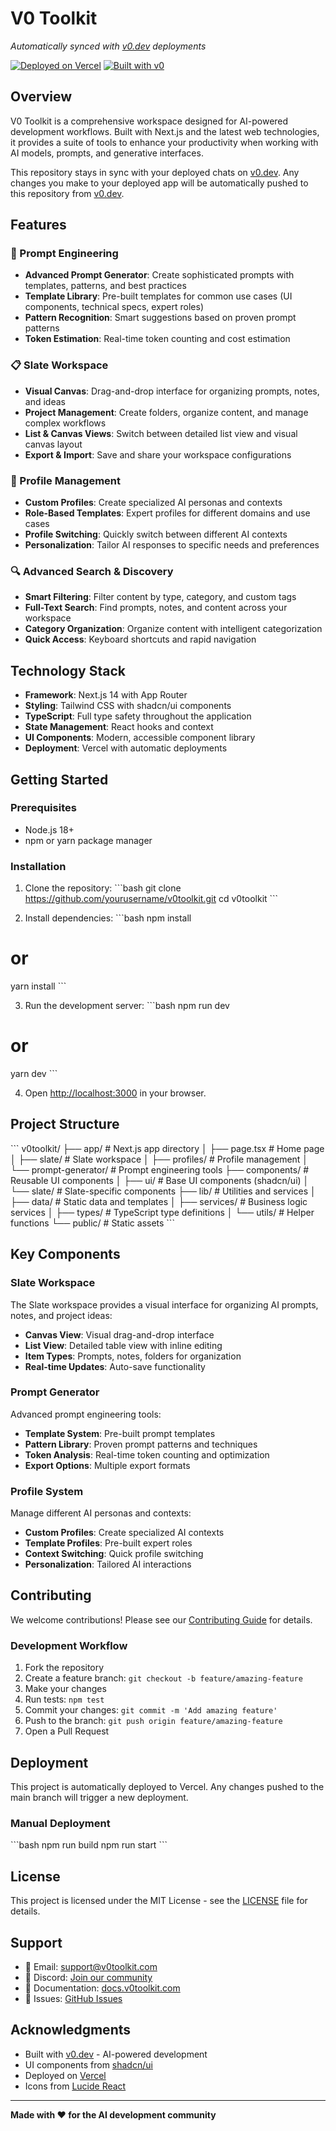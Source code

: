# V0 Toolkit

*Automatically synced with [v0.dev](https://v0.dev) deployments*

[![Deployed on Vercel](https://img.shields.io/badge/Deployed%20on-Vercel-black?style=for-the-badge&logo=vercel)](https://v0toolkit.com)
[![Built with v0](https://img.shields.io/badge/Built%20with-v0.dev-black?style=for-the-badge)](https://v0.dev)

## Overview

V0 Toolkit is a comprehensive workspace designed for AI-powered development workflows. Built with Next.js and the latest web technologies, it provides a suite of tools to enhance your productivity when working with AI models, prompts, and generative interfaces.

This repository stays in sync with your deployed chats on [v0.dev](https://v0.dev). Any changes you make to your deployed app will be automatically pushed to this repository from [v0.dev](https://v0.dev).

## Features

### 🎯 Prompt Engineering
- **Advanced Prompt Generator**: Create sophisticated prompts with templates, patterns, and best practices
- **Template Library**: Pre-built templates for common use cases (UI components, technical specs, expert roles)
- **Pattern Recognition**: Smart suggestions based on proven prompt patterns
- **Token Estimation**: Real-time token counting and cost estimation

### 📋 Slate Workspace
- **Visual Canvas**: Drag-and-drop interface for organizing prompts, notes, and ideas
- **Project Management**: Create folders, organize content, and manage complex workflows
- **List & Canvas Views**: Switch between detailed list view and visual canvas layout
- **Export & Import**: Save and share your workspace configurations

### 👤 Profile Management
- **Custom Profiles**: Create specialized AI personas and contexts
- **Role-Based Templates**: Expert profiles for different domains and use cases
- **Profile Switching**: Quickly switch between different AI contexts
- **Personalization**: Tailor AI responses to specific needs and preferences

### 🔍 Advanced Search & Discovery
- **Smart Filtering**: Filter content by type, category, and custom tags
- **Full-Text Search**: Find prompts, notes, and content across your workspace
- **Category Organization**: Organize content with intelligent categorization
- **Quick Access**: Keyboard shortcuts and rapid navigation

## Technology Stack

- **Framework**: Next.js 14 with App Router
- **Styling**: Tailwind CSS with shadcn/ui components
- **TypeScript**: Full type safety throughout the application
- **State Management**: React hooks and context
- **UI Components**: Modern, accessible component library
- **Deployment**: Vercel with automatic deployments

## Getting Started

### Prerequisites
- Node.js 18+ 
- npm or yarn package manager

### Installation

1. Clone the repository:
\`\`\`bash
git clone https://github.com/yourusername/v0toolkit.git
cd v0toolkit
\`\`\`

2. Install dependencies:
\`\`\`bash
npm install
# or
yarn install
\`\`\`

3. Run the development server:
\`\`\`bash
npm run dev
# or
yarn dev
\`\`\`

4. Open [http://localhost:3000](http://localhost:3000) in your browser.

## Project Structure

\`\`\`
v0toolkit/
├── app/                    # Next.js app directory
│   ├── page.tsx           # Home page
│   ├── slate/             # Slate workspace
│   ├── profiles/          # Profile management
│   └── prompt-generator/  # Prompt engineering tools
├── components/            # Reusable UI components
│   ├── ui/               # Base UI components (shadcn/ui)
│   └── slate/            # Slate-specific components
├── lib/                  # Utilities and services
│   ├── data/            # Static data and templates
│   ├── services/        # Business logic services
│   ├── types/           # TypeScript type definitions
│   └── utils/           # Helper functions
└── public/              # Static assets
\`\`\`

## Key Components

### Slate Workspace
The Slate workspace provides a visual interface for organizing AI prompts, notes, and project ideas:
- **Canvas View**: Visual drag-and-drop interface
- **List View**: Detailed table view with inline editing
- **Item Types**: Prompts, notes, folders for organization
- **Real-time Updates**: Auto-save functionality

### Prompt Generator
Advanced prompt engineering tools:
- **Template System**: Pre-built prompt templates
- **Pattern Library**: Proven prompt patterns and techniques
- **Token Analysis**: Real-time token counting and optimization
- **Export Options**: Multiple export formats

### Profile System
Manage different AI personas and contexts:
- **Custom Profiles**: Create specialized AI contexts
- **Template Profiles**: Pre-built expert roles
- **Context Switching**: Quick profile switching
- **Personalization**: Tailored AI interactions

## Contributing

We welcome contributions! Please see our [Contributing Guide](CONTRIBUTING.md) for details.

### Development Workflow

1. Fork the repository
2. Create a feature branch: `git checkout -b feature/amazing-feature`
3. Make your changes
4. Run tests: `npm test`
5. Commit your changes: `git commit -m 'Add amazing feature'`
6. Push to the branch: `git push origin feature/amazing-feature`
7. Open a Pull Request

## Deployment

This project is automatically deployed to Vercel. Any changes pushed to the main branch will trigger a new deployment.

### Manual Deployment

\`\`\`bash
npm run build
npm run start
\`\`\`

## License

This project is licensed under the MIT License - see the [LICENSE](LICENSE) file for details.

## Support

- 📧 Email: support@v0toolkit.com
- 💬 Discord: [Join our community](https://discord.gg/v0toolkit)
- 📖 Documentation: [docs.v0toolkit.com](https://docs.v0toolkit.com)
- 🐛 Issues: [GitHub Issues](https://github.com/yourusername/v0toolkit/issues)

## Acknowledgments

- Built with [v0.dev](https://v0.dev) - AI-powered development
- UI components from [shadcn/ui](https://ui.shadcn.com)
- Deployed on [Vercel](https://vercel.com)
- Icons from [Lucide React](https://lucide.dev)

---

**Made with ❤️ for the AI development community**

